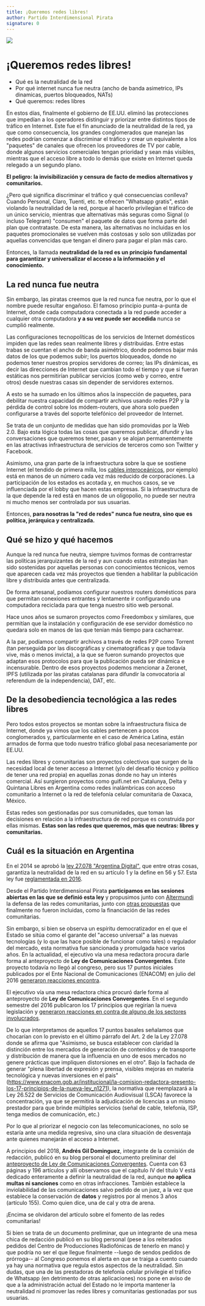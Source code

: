 ```yaml
---
title: ¡Queremos redes libres!
author: Partido Interdimensional Pirata
signature: 0
---
```


![](/assets/images/2018-01-16-queremos-redes-libres.png)

# ¡Queremos redes libres!

* Qué es la neutralidad de la red
* Por qué internet nunca fue neutra (ancho de banda asimetrico, IPs
  dinamicas, puertos bloqueados, NATs)
* Qué queremos: redes libres

En estos días, finalmente el gobierno de EE.UU. eliminó las protecciones
que impedían a los operadores distinguir y priorizar entre distintos
tipos de tráfico en Internet.  Este fue el fin anunciado de la
neutralidad de la red, ya que como consecuencia, los grandes
conglomerados que manejan las redes podrían comenzar a discriminar el
tráfico y crear un equivalente a los "paquetes" de canales que ofrecen
los proveedores de TV por cable, donde algunos servicios comerciales
tengan prioridad y sean más visibles, mientras que el acceso libre a
todo lo demás que existe en Internet queda relegado a un segundo plano.

**El peligro: la invisibilización y censura de facto de medios
alternativos y comunitarios.**

¿Pero qué significa discriminar el tráfico y qué consecuencias conlleva?
Cuando Personal, Claro, Tuenti, etc. te ofrecen "Whatsapp gratis", están
violando la neutralidad de la red, porque al hacerlo privilegian el
tráfico de un único servicio, mientras que alternativas más seguras como
Signal (o incluso Telegram) "consumen" el paquete de datos que forma
parte del plan que contrataste.  De esta manera, las alternativas no
incluidas en los paquetes promocionales se vuelven más costosas y solo
son utilizadas por aquellas convencidas que tengan el dinero para pagar
el plan más caro.

Entonces, la llamada **neutralidad de la red es un principio fundamental
para garantizar y universalizar el acceso a la información y el
conocimiento.**

## La red nunca fue neutra

Sin embargo, las piratas creemos que la red nunca fue neutra, por lo que
el nombre puede resultar engañoso.  El famoso principio punta-a-punta de
Internet, donde cada computadora conectada a la red puede acceder a
cualquier otra computadora **y a su vez puede ser accedida** nunca se
cumplió realmente.

Las configuraciones tecnopolíticas de los servicios de Internet
domésticos impiden que las redes sean realmente libres y distribuidas.
Entre estas trabas se cuentan el ancho de banda asimétrico, donde
podemos bajar más datos de los que podemos subir; los puertos
bloqueados, donde no podemos tener nuestros propios servidores de
correo; las IPs dinámicas, es decir las direcciones de Internet que
cambian todo el tiempo y que si fueran estáticas nos permitirían
publicar servicios (como web y correo, entre otros) desde nuestras casas
sin depender de servidores externos.

A esto se ha sumado en los últimos años la inspección de paquetes, para
debilitar nuestra capacidad de compartir archivos usando redes P2P y la
pérdida de control sobre los módem-routers, que ahora solo pueden
configurarse a través del soporte telefónico del proveedor de Internet.

Se trata de un conjunto de medidas que han sido promovidas por la Web
2.0.  Bajo esta lógica todas las cosas que queremos publicar, difundir y
las conversaciones que queremos tener, pasan y se alojan permanentemente
en las atractivas infraestructura de servicios de terceros como son
Twitter y Facebook.

Asimismo, una gran parte de la infraestructura sobre la que se sostiene
Internet (el tendido de primera milla, los [cables
interoceánicos](https://www.youtube.com/watch?v=QUmWOXRqJ_Y), por
ejemplo) está en manos de un número cada vez más reducido de
corporaciones.  La participación de los estados es acotada y, en muchos
casos, se ve influenciada por el lobby que hacen estas empresas.  Si la
infraestructura de la que depende la red está en manos de un oligopolio,
no puede ser neutra ni mucho menos ser controlada por sus usuarias.

Entonces, **para nosotras la "red de redes" nunca fue neutra, sino que
es política, jerárquica y centralizada.**

## Qué se hizo y qué hacemos

Aunque la red nunca fue neutra, siempre tuvimos formas de contrarrestar
las políticas jerarquizantes de la red y aun cuando estas estrategias
han sido sostenidas por aquellas personas con conocimientos técnicos,
vemos que aparecen cada vez más proyectos que tienden a habilitar la
publicación libre y distribuida antes que centralizada.

De forma artesanal, podíamos configurar nuestros routers domésticos para
que permitan conexiones entrantes y lentamente ir configurando una
computadora reciclada para que tenga nuestro sitio web personal.

Hace unos años se sumaron proyectos como Freedombox y similares, que
permitían que la instalación y configuración de ese servidor doméstico
no quedara solo en manos de las que tenían más tiempo para cacharrear.

A la par, podíamos compartir archivos a través de redes P2P como Torrent
(tan perseguida por las discográficas y cinematográficas y que todavía
vive, más o menos invicta), a la que se fueron sumando proyectos que
adaptan esos protocolos para que la publicación pueda ser dinámica e
incensurable.  Dentro de esos proyectos podemos mencionar a Zeronet, IPFS
(utilizada por las piratas catalanas para difundir la convocatoria al
referendum de la independencia), DAT, etc.

## De la desobediencia tecnológica a las redes libres

Pero todos estos proyectos se montan sobre la infraestructura física de
Internet, donde ya vimos que los cables pertenecen a pocos conglomerados
y, particularmente en el caso de América Latina, están armados de forma
que todo nuestro tráfico global pasa necesariamente por EE.UU.

Las redes libres y comunitarias son proyectos colectivos que surgen de
la necesidad local de tener acceso a Internet (y/o del desafío técnico y
político de tener una red propia) en aquellas zonas donde no hay un
interés comercial.  Así surgieron proyectos como guifi.net en Catalunya,
Delta y Quintana Libres en Argentina como redes inalámbricas con acceso
comunitario a Internet o la red de telefonía celular comunitaria de
Oaxaca, México.

Estas redes son gestionadas por sus comunidades, que toman las
decisiones en relación a la infraestructura de red porque es construida
por ellas mismas.  **Estas son las redes que queremos, más que neutras:
libres y comunitarias.**

## Cuál es la situación en Argentina

En el 2014 se aprobó la [ley 27.078 "Argentina
Digital"](http://servicios.infoleg.gob.ar/infolegInternet/anexos/235000-239999/239771/norma.htm),
que entre otras cosas, garantiza la neutralidad de la red en su artículo
1 y la define en 56 y 57.  Esta ley fue [reglamentada en
2016](http://www.saij.gob.ar/1340-nacional-reglamentacion-leyes-nros-26522-27078-sobre-servicios-comunicacion-audiovisual-tecnologias-informacion-comunicaciones-dn20160001340-2016-12-30/123456789-0abc-043-1000-6102soterced).

Desde el Partido Interdimensional Pirata **participamos en las sesiones
abiertas en las que se definió esta ley** y propusimos junto con
[Altermundi](http://altermundi.net/) la defensa de las redes
comunitarias, junto con [otras
propuestas](https://wiki.partidopirata.com.ar/images/d/d0/Argentina-digital.pdf)
que finalmente no fueron incluidas, como la financiación de las redes
comunitarias.

Sin embargo, si bien se observa un espíritu democratizador en el que el
Estado se sitúa como el garante del "acceso universal" a las nuevas
tecnologías (y lo que las hace posible de funcionar como tales) o
regulador del mercado, esta normativa fue sancionada y promulgada hace
varios años.  En la actualidad, el ejecutivo vía una mesa redactora
procura darle forma al anteproyecto de **Ley de Comunicaciones
Convergentes**.  Este proyecto todavía no llegó al congreso, pero sus 17
puntos iniciales publicados por el Ente Nacional de Comunicaciones
(ENACOM) en julio del 2016 [generaron reacciones
encontra](https://cpr.org.ar/article/a-que-llama-el-gobierno-comunicaciones-convergente/).

El ejecutivo vía una mesa redactora chica procuró darle forma al
anteproyecto de **Ley de Comunicaciones Convergentes**.  En el segundo
semestre del 2016 publicaron los 17 principios que regirían la nueva
legislación y [generaron reacciones en contra de alguno de los sectores
involucrados](https://cpr.org.ar/article/a-que-llama-el-gobierno-comunicaciones-convergente/).

De lo que interpretamos de aquellos 17 puntos basales señalamos que
chocarían con lo previsto en el último párrafo del Art. 2 de la Ley
27.078 donde se afirma que "Asimismo, se busca establecer con claridad
la distinción entre los mercados de generación de contenidos y de
transporte y distribución de manera que la influencia en uno de esos
mercados no genere prácticas que impliquen distorsiones en el otro".
Bajo la fachada de generar "plena libertad de expresión y prensa,
visibles mejoras en materia tecnológica y nuevas inversiones en el país"
(<https://www.enacom.gob.ar/institucional/la-comision-redactora-presento-los-17-principios-de-la-nueva-ley_n1271>),
la normativa que reemplazará a la Ley 26.522 de Servicios de
Comunicación Audiovisual (LSCA) favorece la concentración, ya que se
permitirá la adjudicación de licencias a un mismo prestador para que
brinde múltiples servicios (señal de cable, telefonía, ISP, tenga medios
de comunicación, etc.)

Por lo que al priorizar el negocio con las telecomunicaciones, no solo
se estaría ante una medida regresiva, sino una clara situación de
desventaja ante quienes manejarán el acceso a Internet.

A principios del 2018, **Andrés Gil Dominguez**, integrante de la
comisión de redacción, publicó en su blog personal el documento
preliminar del [anteproyecto de Ley de Comunicaciones
Convergentes](http://www.anred.org/spip.php?article15865).  Cuenta con 63
páginas y 196 artículos y allí observamos que el capítulo IV del título
V está dedicado enteramente a definir la neutralidad de la red, aunque
**no aplica multas ni sanciones** como en otras infracciones.  También
establece la inviolabilidad de las comunicaciones salvo pedido de un
juez, a la vez que establece la conservación de **datos** y registros
por al menos 3 años (artículo 155).  Como quien dice, una de cal y otra
de arena.

¡Encima se olvidaron del artículo sobre el fomento de las redes
comunitarias!

Si bien se trata de un documento preliminar, que un integrante de una
mesa chica de redacción publicó en su blog personal (pese a los
reiterados pedidos del Centro de Producciones Radiofónicas de tenerlo en
mano) y que podría no ser el que llegue finalmente --luego de sendos
pedidos de prórroga-- al Congreso ponemos el alerta en que se traiga a
cuento cuando ya hay una normativa que regula estos aspectos de la
neutralidad.  Sin dudas, que una de las prestadoras de telefonía celular
privilegie el tráfico de Whatsapp (en detrimento de otras aplicaciones)
nos pone en aviso de que a la administración actual del Estado no le
importa mantener la neutralidad ni promover las redes libres y
comunitarias gestionadas por sus usuarias.
